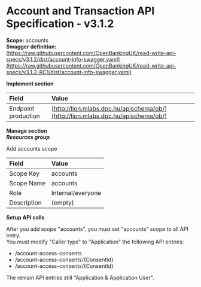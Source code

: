# Account and Transaction API Specification - v3.1.2

**Scope:** accounts  
**Swagger definition:** [https://raw.githubusercontent.com/OpenBankingUK/read-write-api-specs/v3.1.2/dist/account-info-swagger.yaml](https://raw.githubusercontent.com/OpenBankingUK/read-write-api-specs/v3.1.2-RC1/dist/account-info-swagger.yaml)

**Implement section**

| Field | Value |
| :--- | :--- |
| Endpoint production | [http://lion.mlabs.dpc.hu/apischema/ob/](http://lion.mlabs.dpc.hu/apischema/ob/) |

**Manage section**  
_**Resources group**_

Add accounts scope

| Field | Value |
| :--- | :--- |
| Scope Key | accounts |
| Scope Name | accounts |
| Role | Internal/everyone |
| Description | \(empty\) |

**Setup API calls**

After you add scope "accounts", you must set "accounts" scope to all API entry.  
You must modify "Caller type" to "Application" the following API entries:

* /account-access-consents
* /account-access-consents/{ConsentId}
* /account-access-consents/{ConsentId}

The remain API entries still "Application & Application User".



